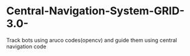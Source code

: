 # Central-Navigation-System-GRID-3.0-
Track bots using aruco codes(opencv) and guide them using central navigation code
